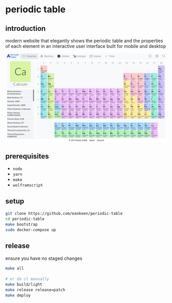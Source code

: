 # periodic table

## introduction

modern website that elegantly shows the periodic table and the properties of each element in an interactive user interface built for mobile and desktop

![periodic table image](./periodic-table.png)

## prerequisites

- `node`
- `yarn`
- `make`
- `wolframscript`

## setup

```sh
git clone https://github.com/eankeen/periodic-table
cd periodic-table
make bootstrap
sudo docker-compose up
```

## release

ensure you have no staged changes

```sh
make all

# or do it manually
make build/light
make release release=patch
make deploy
```
